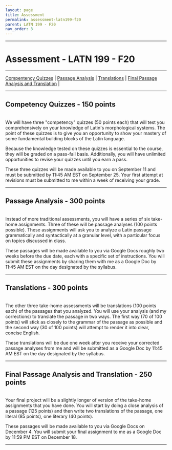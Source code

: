 ```yaml
---
layout: page
title: Assessment
permalink: assessment-latn199-f20
parent: LATN 199 - F20
nav_order: 3
---
```

***

# Assessment - LATN 199 - F20

***

[Compentency Quizzes](#competency-quizzes---150-points) \| [Passage Analysis](#passage-analysis---300-points) \| [Translations](#translations---300-points) \| [Final Passage Analysis and Translation](#final-passage-analysis-and-translation---250-points) \|

***

## Competency Quizzes - 150 points
&nbsp;  
We will have three "competency" quizzes (50 points each) that will test you comprehensively on your knowledge of Latin's morphological systems. The point of these quizzes is to give you an opportunity to show your mastery of some fundamental building blocks of the Latin language.

Because the knowledge tested on these quizzes is essential to the course, they will be graded on a pass-fail basis. Additionally, you will have unlimited opportunities to revise your quizzes until you earn a pass.

These three quizzes will be made available to you on September 11 and must be submitted by 11:45 AM EST on September 25. Your first attempt at revisions must be submitted to me within a week of receiving your grade.

***

## Passage Analysis - 300 points
&nbsp;  
Instead of more traditional assessments, you will have a series of six take-home assignments. Three of these will be passage analyses (100 points possible). These assignments will ask you to analyze a Latin passage grammatically and syntactically at a granular level, with a particular focus on topics discussed in class.

These passages will be made available to you via Google Docs roughly two weeks before the due date, each with a specific set of instructions. You will submit these assignments by sharing them with me as a Google Doc by 11:45 AM EST on the day designated by the syllabus.

***

## Translations - 300 points
&nbsp;  
The other three take-home assessments will be translations (100 points each) of the passages that you analyzed. You will use your analysis (and my corrections) to translate the passage in two ways. The first way (70 of 100 points) will stick as closely to the grammar of the passage as possible and the second way (30 of 100 points) will attempt to render it into clear, concise English.

These translations will be due one week after you receive your corrected passage analyses from me and will be submitted as a Google Doc by 11:45 AM EST on the day designated by the syllabus.

***

## Final Passage Analysis and Translation - 250 points
&nbsp;  
Your final project will be a slightly longer of version of the take-home assignments that you have done. You will start by doing a close analysis of a passage (125 points) and then write two translations of the passage, one literal (85 points), one literary (40 points).

These passages will be made available to you via Google Docs on December 4. You will submit your final assignment to me as a Google Doc by 11:59 PM EST on December 18.

***
